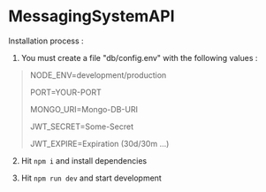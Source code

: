 # MessagingSystemAPI

Installation process : 

1. You must create a file "db/config.env" with the following values : 

> NODE_ENV=development/production
> 
> PORT=YOUR-PORT
> 
> MONGO_URI=Mongo-DB-URI
> 
> JWT_SECRET=Some-Secret
> 
> JWT_EXPIRE=Expiration (30d/30m ...)

2. Hit `npm i` and install dependencies 

3. Hit `npm run dev` and start development 
